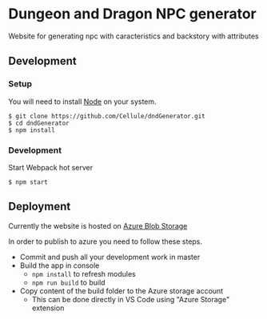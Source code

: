 # Dungeon and Dragon NPC generator
Website for generating npc with caracteristics and backstory with attributes

## Development
### Setup
You will need to install [Node](https://nodejs.org/) on your system.

```
$ git clone https://github.com/Cellule/dndGenerator.git
$ cd dndGenerator
$ npm install
```
### Development
Start Webpack hot server
```
$ npm start
```

## Deployment

Currently the website is hosted on [Azure Blob Storage](https://azure.microsoft.com/‎)

In order to publish to azure you need to follow these steps.
- Commit and push all your development work in master
- Build the app in console
  - `npm install` to refresh modules
  - `npm run build` to build
- Copy content of the build folder to the Azure storage account
  - This can be done directly in VS Code using "Azure Storage" extension
